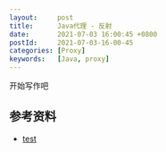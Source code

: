 ```yaml
---
layout:     post
title:      Java代理 - 反射
date:       2021-07-03 16:00:45 +0800
postId:     2021-07-03-16-00-45
categories: [Proxy]
keywords:   [Java, proxy]
---
```


开始写作吧

## 参考资料

* [test](test.html)
